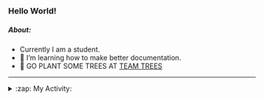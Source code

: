 ### Hello World!

##### About:
- Currently I am a student.
- 🌱 I’m learning how to make better documentation.
- 🌱 GO PLANT SOME TREES AT [TEAM TREES](https://teamtrees.org/)

---
<details>
  <summary>:zap: My Activity:</summary>
  
<!--START_SECTION:waka-->
![Code Time](http://img.shields.io/badge/Code%20Time-1%2C155%20hrs%208%20mins-blue)

**I'm a Night 🦉** 

```text
🌞 Morning                1788 commits        ██░░░░░░░░░░░░░░░░░░░░░░░   09.96 % 
🌆 Daytime                6145 commits        █████████░░░░░░░░░░░░░░░░   34.22 % 
🌃 Evening                5105 commits        ███████░░░░░░░░░░░░░░░░░░   28.43 % 
🌙 Night                  4921 commits        ███████░░░░░░░░░░░░░░░░░░   27.40 % 
```
📅 **I'm Most Productive on Wednesday** 

```text
Monday                   2585 commits        ████░░░░░░░░░░░░░░░░░░░░░   14.39 % 
Tuesday                  2445 commits        ███░░░░░░░░░░░░░░░░░░░░░░   13.61 % 
Wednesday                4160 commits        ██████░░░░░░░░░░░░░░░░░░░   23.16 % 
Thursday                 2293 commits        ███░░░░░░░░░░░░░░░░░░░░░░   12.77 % 
Friday                   1814 commits        ███░░░░░░░░░░░░░░░░░░░░░░   10.10 % 
Saturday                 1586 commits        ██░░░░░░░░░░░░░░░░░░░░░░░   08.83 % 
Sunday                   3076 commits        ████░░░░░░░░░░░░░░░░░░░░░   17.13 % 
```


📊 **This Week I Spent My Time On** 

```text
🔥 Editors: 
VS Code                  48 mins             █████████████████████████   100.00 % 

🐱‍💻 Projects: 
CSF31                    47 mins             █████████████████████████   98.12 % 
praise                   0 secs              ░░░░░░░░░░░░░░░░░░░░░░░░░   01.88 % 
```


 Last Updated on 02/08/2023 16:10:08 UTC
<!--END_SECTION:waka-->
</details>
